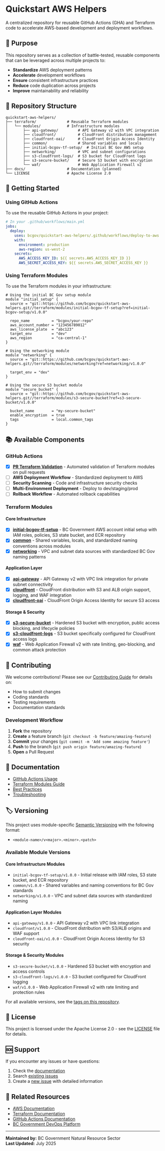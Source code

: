 # Quickstart AWS Helpers

A centralized repository for reusable GitHub Actions (GHA) and Terraform code to accelerate AWS-based development and deployment workflows.

## 🎯 Purpose

This repository serves as a collection of battle-tested, reusable components that can be leveraged across multiple projects to:

- **Standardize** AWS deployment patterns
- **Accelerate** development workflows
- **Ensure** consistent infrastructure practices
- **Reduce** code duplication across projects
- **Improve** maintainability and reliability

## 📁 Repository Structure

```
quickstart-aws-helpers/
├── terraform/              # Reusable Terraform modules
│   └── modules/            # Infrastructure modules
│       ├── api-gateway/         # API Gateway v2 with VPC integration
│       ├── cloudfront/          # CloudFront distribution management
│       ├── cloudfront-oai/      # CloudFront Origin Access Identity
│       ├── common/              # Shared variables and locals
│       ├── initial-bcgov-tf-setup/  # Initial BC Gov AWS setup
│       ├── networking/          # VPC and subnet configurations
│       ├── s3-cloudfront-logs/  # S3 bucket for CloudFront logs
│       ├── s3-secure-bucket/    # Secure S3 bucket with encryption
│       └── waf/                 # Web Application Firewall v2
├── docs/                   # Documentation (planned)
└── LICENSE                 # Apache License 2.0
```

## 🚀 Getting Started

### Using GitHub Actions

To use the reusable GitHub Actions in your project:

```yaml
# In your .github/workflows/main.yml
jobs:
  deploy:
    uses: bcgov/quickstart-aws-helpers/.github/workflows/deploy-to-aws.yml@main
    with:
      environment: production
      aws-region: us-west-2
    secrets:
      AWS_ACCESS_KEY_ID: ${{ secrets.AWS_ACCESS_KEY_ID }}
      AWS_SECRET_ACCESS_KEY: ${{ secrets.AWS_SECRET_ACCESS_KEY }}
```

### Using Terraform Modules

To use the Terraform modules in your infrastructure:

```hcl
# Using the initial BC Gov setup module
module "initial_setup" {
  source = "git::https://github.com/bcgov/quickstart-aws-helpers.git//terraform/modules/initial-bcgov-tf-setup?ref=initial-bcgov-setup/v1.0.0"
  
  repo_name          = "bcgov/your-repo"
  aws_account_number = "123456789012"
  aws_license_plate  = "abc123"
  target_env         = "dev"
  aws_region         = "ca-central-1"
}

# Using the networking module
module "networking" {
  source = "git::https://github.com/bcgov/quickstart-aws-helpers.git//terraform/modules/networking?ref=networking/v1.0.0"
  
  target_env = "dev"
}

# Using the secure S3 bucket module
module "secure_bucket" {
  source = "git::https://github.com/bcgov/quickstart-aws-helpers.git//terraform/modules/s3-secure-bucket?ref=s3-secure-bucket/v1.0.0"
  
  bucket_name        = "my-secure-bucket"
  enable_encryption  = true
  tags               = local.common_tags
}
```

## 📚 Available Components

### GitHub Actions
- [x] **[PR Terraform Validation](.github/workflows/pr-open.yml)** - Automated validation of Terraform modules on pull requests
- [ ] **AWS Deployment Workflow** - Standardized deployment to AWS
- [ ] **Security Scanning** - Code and infrastructure security checks
- [ ] **Multi-Environment Deployment** - Deploy to dev/staging/prod
- [ ] **Rollback Workflow** - Automated rollback capabilities

### Terraform Modules

#### Core Infrastructure
- [x] **[initial-bcgov-tf-setup](terraform/modules/initial-bcgov-tf-setup/)** - BC Government AWS account initial setup with IAM roles, policies, S3 state bucket, and ECR repository
- [x] **[common](terraform/modules/common/)** - Shared variables, locals, and standardized naming conventions across modules
- [x] **[networking](terraform/modules/networking/)** - VPC and subnet data sources with standardized BC Gov naming patterns

#### Application Layer
- [x] **[api-gateway](terraform/modules/api-gateway/)** - API Gateway v2 with VPC link integration for private subnet connectivity
- [x] **[cloudfront](terraform/modules/cloudfront/)** - CloudFront distribution with S3 and ALB origin support, logging, and WAF integration
- [x] **[cloudfront-oai](terraform/modules/cloudfront-oai/)** - CloudFront Origin Access Identity for secure S3 access

#### Storage & Security
- [x] **[s3-secure-bucket](terraform/modules/s3-secure-bucket/)** - Hardened S3 bucket with encryption, public access blocking, and lifecycle policies
- [x] **[s3-cloudfront-logs](terraform/modules/s3-cloudfront-logs/)** - S3 bucket specifically configured for CloudFront access logs
- [x] **[waf](terraform/modules/waf/)** - Web Application Firewall v2 with rate limiting, geo-blocking, and common attack protection

## 🤝 Contributing

We welcome contributions! Please see our [Contributing Guide](CONTRIBUTING.md) for details on:

- How to submit changes
- Coding standards
- Testing requirements
- Documentation standards

### Development Workflow

1. **Fork** the repository
2. **Create** a feature branch (`git checkout -b feature/amazing-feature`)
3. **Commit** your changes (`git commit -m 'Add some amazing feature'`)
4. **Push** to the branch (`git push origin feature/amazing-feature`)
5. **Open** a Pull Request

## 📖 Documentation

- [GitHub Actions Usage](docs/github-actions.md)
- [Terraform Modules Guide](docs/terraform-modules.md)
- [Best Practices](docs/best-practices.md)
- [Troubleshooting](docs/troubleshooting.md)

## 🏷️ Versioning

This project uses module-specific [Semantic Versioning](https://semver.org/) with the following format:
- `<module-name>/v<major>.<minor>.<patch>`

### Available Module Versions

#### Core Infrastructure Modules
- `initial-bcgov-tf-setup/v1.0.0` - Initial release with IAM roles, S3 state bucket, and ECR repository
- `common/v1.0.0` - Shared variables and naming conventions for BC Gov standards
- `networking/v1.0.0` - VPC and subnet data sources with standardized naming

#### Application Layer Modules
- `api-gateway/v1.0.0` - API Gateway v2 with VPC link integration
- `cloudfront/v1.0.0` - CloudFront distribution with S3/ALB origins and WAF support
- `cloudfront-oai/v1.0.0` - CloudFront Origin Access Identity for S3 security

#### Storage & Security Modules
- `s3-secure-bucket/v1.0.0` - Hardened S3 bucket with encryption and access controls
- `s3-cloudfront-logs/v1.0.0` - S3 bucket configured for CloudFront logging
- `waf/v1.0.0` - Web Application Firewall v2 with rate limiting and protection rules

For all available versions, see the [tags on this repository](https://github.com/bcgov/quickstart-aws-helpers/tags).

## 📄 License

This project is licensed under the Apache License 2.0 - see the [LICENSE](LICENSE) file for details.

## 🆘 Support

If you encounter any issues or have questions:

1. Check the [documentation](docs/)
2. Search [existing issues](https://github.com/bcgov/quickstart-aws-helpers/issues)
3. Create a [new issue](https://github.com/bcgov/quickstart-aws-helpers/issues/new) with detailed information

## 🔗 Related Resources

- [AWS Documentation](https://docs.aws.amazon.com/)
- [Terraform Documentation](https://www.terraform.io/docs/)
- [GitHub Actions Documentation](https://docs.github.com/en/actions)
- [BC Government DevOps Platform](https://digital.gov.bc.ca/cloud/services/public/platform-services/)

---

**Maintained by:** BC Government Natural Resource Sector  
**Last Updated:** July 2025
